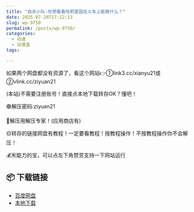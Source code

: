 ```yaml
---
title: "自杀小队-你想看看哈莉奎因在火车上能做什么？"
date: 2025-07-28T17:12:13
slug: wp-9750
permalink: /posts/wp-9750/
categories:
  - 动漫
  - 动漫盖
tags:

---
```


如果两个网盘都没有资源了，看这个网站👉①link3.cc/xianyu21或②vlink.cc/ziyuan21

(本站)不需要注册账号！直接点本地下载转存OK？懂吧！

🟢解压密码:ziyuan21

🔵解压用解压专家！(应用商店有)

🟡转存的链接网盘有教程！一定要看教程！按教程操作！不按教程操作你不会解压！

💰🈶能力的宝，可以点左下角赞赏支持一下网站运行

## 📦 下载链接
- [百度网盘](https://blziyuan21.com/pay-download/9750?key=406cfb6995&down_id=0)
- [本地下载](https://blziyuan21.com/pay-download/9750?key=406cfb6995&down_id=1)

